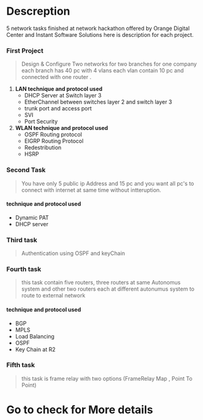 # Descreption
 5 network tasks finished at network hackathon offered by Orange Digital Center and Instant Software Solutions here is description for each project. 
 ### First Project
 >Design & Configure Two networks for two branches for one company each branch has 40 pc with 4 vlans each vlan contain 10 pc and connected with one router . 
  1. **LAN technique and protocol used** 
      - DHCP Server at Switch layer 3                    
      - EtherChannel between switches layer 2 and switch layer 3
      - trunk port and access port                       
      - SVI 
      - Port Security 
  2. **WLAN technique and protocol used**
      - OSPF Routing protocol                             
      - EIGRP Routing Protocol 
      - Redestribution                                    
      - HSRP 
 ### Second Task 
 >You have only 5 public ip Address and 15 pc and you want all pc's to connect with internet at same time without intteruption.
 #### technique and protocol used
 - Dynamic PAT 
 - DHCP server 
 ### Third task 
 >Authentication using OSPF and keyChain
 ### Fourth task 
 > this task contain five routers, three routers at same Autonomus system and other two routers each at different autonumus system to route to external network 
  #### technique and protocol used
 - BGP  
 - MPLS   
 - Load Balancing 
 - OSPF
 - Key Chain at R2
 ### Fifth task
 >this task is frame relay with two options (FrameRelay Map , Point To Point)
 
 # Go to check for More details #
      
   
